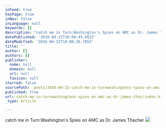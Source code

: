 ```yaml
---
inFeed: true
hasPage: true
inNav: false
inLanguage: null
keywords: []
description: "catch me in Turn:Washington's Spies on AMC as Dr. James Thacher "
datePublished: '2016-04-22T18:00:45.662Z'
dateModified: '2016-04-22T18:00:26.785Z'
title: ''
author: []
authors: []
publisher:
  name: null
  domain: null
  url: null
  favicon: null
starred: false
sourcePath: _posts/2016-04-22-catch-me-in-turnwashingtons-spies-on-amc-as-dr-james-thac.md
published: true
url: catch-me-in-turnwashingtons-spies-on-amc-as-dr-james-thac/index.html
_type: Article

---
```

catch me in Turn:Washington's Spies on AMC as Dr. James Thacher ![](https://the-grid-user-content.s3-us-west-2.amazonaws.com/a3e48acd-e2d8-4e15-b25c-bd3258ad64ef.jpg)